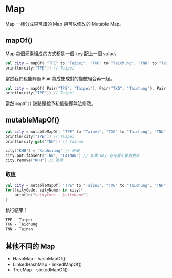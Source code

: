 # Map
Map 一樣分成只可讀的 Map 與可以修改的 Mutable Map。

## mapOf()
Map 每個元素組成的方式都是一個 key 配上一個 value。

```kt
val city = mapOf( "TPE" to "Taipei", "TXG" to "Taichung", "TNN" to "Tainan")
println(city["TPE"]) // Taipei
```

當然我們也能夠過 Pair 將成雙成對的變數組合再一起。

```kt
val city = mapOf( Pair("TPE", "Taipei"), Pair("TXG", "Taichung"), Pair("TNN", "Tainan"))
println(city["TPE"]) // Taipei
```

當然 `mapOf()` 缺點是給予初值後即無法修改。

## mutableMapOf()

```kt
val city = mutableMapOf( "TPE" to "Taipei", "TXG" to "Taichung", "TNN" to "Tainan")
println(city["TPE"]) // Taipei
println(city.get("TNN")) // Tainan

city["KHH"] = "Kaohsiung" // 新增
city.putIfAbsent("TNN", "TAINAN") // 如果 key 存在就不會做更新
city.remove("KHH") // 移除
```

### 取值

```kt
val city = mutableMapOf( "TPE" to "Taipei", "TXG" to "Taichung", "TNN" to "Tainan")
for((cityCode, cityName) in city){
    println("$cityCode - $cityName")
}
```

執行結果：
```
TPE - Taipei
TXG - Taichung
TNN - Tainan
```

## 其他不同的 Map
- HashMap - hashMapOf()
- LinkedHashMap - linkedMapOf()
- TreeMap - sortedMapOf()